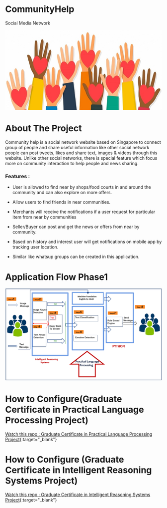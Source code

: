 # CommunityHelp
Social Media Network 

![alt text](https://github.com/sivakrishnathota5/CommunityHelp/blob/main/Images/communityhelp.jpg?raw=true)


# About The Project
Community help is a social network website based on Singapore to connect group of people and share useful information like other social network people can post tweets, likes and share text, images & videos through this website. Unlike other social networks, there is special feature which focus more on community interaction to help people and news sharing. 

### Features : 

* User is allowed to find near by shops/food courts in and around the community and can also explore on more  offers.   

* Allow users to find friends in near communities.

* Merchants will receive the notifications if a user request for particular item from near by communities

* Seller/Buyer can post and get the news or offers from near by community.

* Based on history and interest user will get notifications on mobile app by tracking user location.

* Similar like whatsup groups can be created in this application.

# Application Flow Phase1 

![alt text](https://github.com/sivakrishnathota5/CommunityHelp/blob/main/Images/Application%20Flow%20Chart.png?raw=true)

#   
# 
#

# How to Configure(Graduate Certificate in Practical Language Processing Project)

[Watch this repo : Graduate Certificate in Practical Language Processing Project](https://github.com/sivakrishnathota5/CommunityHelp/tree/main/Graduate%20Certificate%20in%20Practical%20Language%20Processing){:target="_blank"}


# How to Configure (Graduate Certificate in Intelligent Reasoning Systems Project)

[Watch this repo : Graduate Certificate in Intelligent Reasoning Systems Project](https://github.com/sivakrishnathota5/CommunityHelp/tree/main/Graduate%20Certificate%20in%20Intelligent%20Reasoning%20Systems){:target="_blank"}



